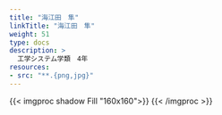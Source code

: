 ```yaml
---
title: "海江田　隼"
linkTitle: "海江田　隼"
weight: 51
type: docs
description: >
  工学システム学類　4年
resources:
- src: "**.{png,jpg}"
---
```


{{< imgproc shadow Fill "160x160">}}
{{< /imgproc >}}




